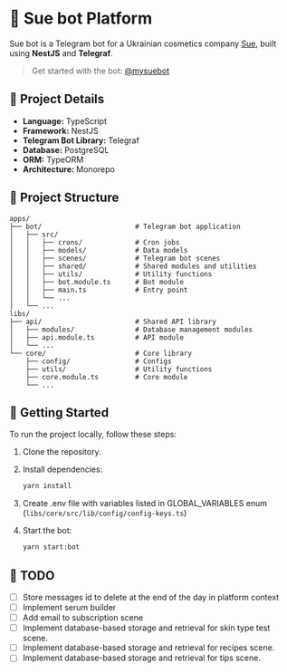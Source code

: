 # 🤖 Sue bot Platform

Sue bot is a Telegram bot for a Ukrainian cosmetics company [Sue](https://suemade.com), built using **NestJS** and **Telegraf**.

> Get started with the bot: [@mysuebot](https://t.me/mysuebot)

## 📌 Project Details

- **Language:** TypeScript
- **Framework:** NestJS
- **Telegram Bot Library:** Telegraf
- **Database:** PostgreSQL
- **ORM:** TypeORM
- **Architecture:** Monorepo

## 📌 Project Structure

```
apps/
├── bot/                       # Telegram bot application
│   ├── src/
│   │   ├── crons/             # Cron jobs
│   │   ├── models/            # Data models
│   │   ├── scenes/            # Telegram bot scenes
│   │   ├── shared/            # Shared modules and utilities
│   │   ├── utils/             # Utility functions
│   │   ├── bot.module.ts      # Bot module
│   │   ├── main.ts            # Entry point
│   │   └── ...
│   └── ...
libs/
├── api/                       # Shared API library
│   ├── modules/               # Database management modules
│   ├── api.module.ts          # API module
│   └── ...
└── core/                      # Core library
    ├── config/                # Configs
    ├── utils/                 # Utility functions
    ├── core.module.ts         # Core module
    └── ...
```

## 🚀 Getting Started

To run the project locally, follow these steps:

1.  Clone the repository.

2.  Install dependencies:

    ```bash
    yarn install
    ```

3.  Create .env file with variables listed in GLOBAL_VARIABLES enum (`libs/core/src/lib/config/config-keys.ts`)
4.  Start the bot:

    ```bash
    yarn start:bot
    ```

## 📝 TODO

- [ ] Store messages id to delete at the end of the day in platform context
- [ ] Implement serum builder
- [ ] Add email to subscription scene
- [ ] Implement database-based storage and retrieval for skin type test scene.
- [ ] Implement database-based storage and retrieval for recipes scene.
- [ ] Implement database-based storage and retrieval for tips scene.
